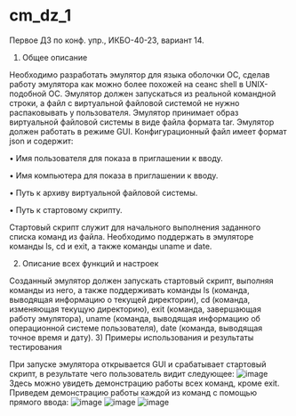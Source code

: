 # cm_dz_1
Первое ДЗ по конф. упр., ИКБО-40-23, вариант 14.
1) Общее описание

Необходимо разработать эмулятор для языка оболочки ОС, сделав работу
эмулятора как можно более похожей на сеанс shell в UNIX-подобной ОС.
Эмулятор должен запускаться из реальной командной строки, а файл с 
виртуальной файловой системой не нужно распаковывать у пользователя. 
Эмулятор принимает образ виртуальной файловой системы в виде файла формата 
tar. Эмулятор должен работать в режиме GUI.
Конфигурационный файл имеет формат json и содержит:

• Имя пользователя для показа в приглашении к вводу.

• Имя компьютера для показа в приглашении к вводу.

• Путь к архиву виртуальной файловой системы.

• Путь к стартовому скрипту.

Стартовый скрипт служит для начального выполнения заданного списка 
команд из файла.
Необходимо поддержать в эмуляторе команды ls, cd и exit, а также команды uname и date.

2) Описание всех функций и настроек

Созданный эмулятор должен запускать стартовый скрипт, выполняя команды из него,
а также поддерживать команды ls (команда, выводящая информацию о текущей директории),
cd (команда, изменяющая текущую директорию), exit (команда, завершающая работу эмулятора),
uname (команда, выводящая информацию об операционной системе пользователя),
date (команда, выводящая точное время и дату).
3) Примеры использования и результаты тестирования

При запуске эмулятора открывается GUI и срабатывает стартовый скрипт, в результате чего пользователь видит следующее:
![image](https://github.com/user-attachments/assets/35e6de1b-1261-4dae-8e71-8f83aa514915)
Здесь можно увидеть демонстрацию работы всех команд, кроме exit.
Приведем демонстрацию работы каждой из команд с помощью прямого ввода:
![image](https://github.com/user-attachments/assets/c30ff665-d044-4b45-9d65-f03b129a6550)
![image](https://github.com/user-attachments/assets/e6d12486-600a-42f2-ad6e-f18313ac304e)
![image](https://github.com/user-attachments/assets/e9607b68-85a0-4cf7-848d-8d1e2edb25e5)

